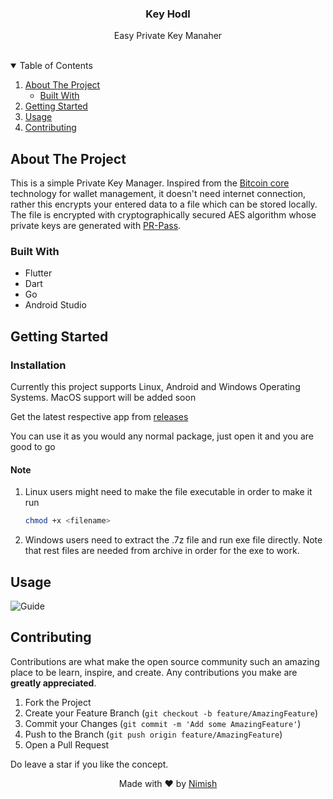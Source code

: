 <p align="center">

  <h3 align="center">Key Hodl</h3>

  <p align="center">
    Easy Private Key Manaher
    <br />
    <br />
  </p>
</p>

<!-- TABLE OF CONTENTS -->
<details open="open">
  <summary>Table of Contents</summary>
  <ol>
    <li>
      <a href="#about-the-project">About The Project</a>
      <ul>
        <li><a href="#built-with">Built With</a></li>
      </ul>
    </li>
    <li>
      <a href="#getting-started">Getting Started</a>
    </li>
    <li><a href="#usage">Usage</a></li>
    <li><a href="#contributing">Contributing</a></li>
  </ol>
</details>

<!-- ABOUT THE PROJECT -->

## About The Project

This is a simple Private Key Manager. Inspired from the <a href="https://github.com/bitcoin/bitcoin">Bitcoin core</a> technology for wallet management, it doesn't need internet connection, rather this encrypts your entered data to a file which can be stored locally. The file is encrypted with cryptographically secured AES algorithm whose private keys are generated with <a href="https://github.com/sudonims/PR-Pass">PR-Pass</a>. 

### Built With

- Flutter
- Dart
- Go
- Android Studio

<!-- GETTING STARTED -->

## Getting Started

### Installation
Currently this project supports Linux, Android and Windows Operating Systems. MacOS support will be added soon

Get the latest respective app from <a href="https://github.com/sudonims/PvtKeyManager/releases">releases</a>

You can use it as you would any normal package, just open it and you are good to go

#### Note
1. Linux users might need to make the file executable in order to make it run
	```bash
	chmod +x <filename>
	```
2. Windows users need to extract the .7z file and run exe file directly. Note that rest files are needed from archive in order for the exe to work.

## Usage
 
![Guide](guide.gif)

## Contributing

Contributions are what make the open source community such an amazing place to be learn, inspire, and create. Any contributions you make are **greatly appreciated**.

1. Fork the Project
2. Create your Feature Branch (`git checkout -b feature/AmazingFeature`)
3. Commit your Changes (`git commit -m 'Add some AmazingFeature'`)
4. Push to the Branch (`git push origin feature/AmazingFeature`)
5. Open a Pull Request



Do leave a star if you like the concept.

<p style="text-align: center;">Made with &#10084; by <a href="https://github.com/sudonims">Nimish</a></p>